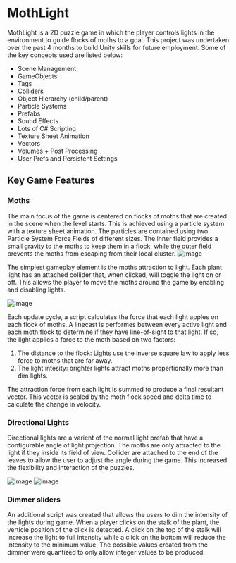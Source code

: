 # MothLight
MothLight is a 2D puzzle game in which the player controls lights in the environment to guide flocks of moths to a goal. This project was undertaken over the past 4 months to build Unity skills for future employment.
Some of the key concepts used are listed below:
- Scene Management
- GameObjects
- Tags
- Colliders
- Object Hierarchy (child/parent)
- Particle Systems
- Prefabs
- Sound Effects
- Lots of C# Scripting
- Texture Sheet Animation
- Vectors
- Volumes + Post Processing
- User Prefs and Persistent Settings

## Key Game Features
### Moths
The main focus of the game is centered on flocks of moths that are created in the scene when the level starts. This is achieved using a particle system with a texture sheet animation. The particles are contained using two Particle System Force Fields of different sizes. The inner field provides a small gravity to the moths to keep them in a flock, while the outer field prevents the moths from escaping from their local cluster. 
![image](https://user-images.githubusercontent.com/32989729/187002120-40adbdd5-f5ba-49bf-80ed-b5adf4f8205b.png)

The simplest gameplay element is the moths attraction to light. Each plant light has an attached collider that, when clicked, will toggle the light on or off. This allows the player to move the moths around the game by enabling and disabling lights.

![image](https://user-images.githubusercontent.com/32989729/187002236-4ca1b73d-bff2-411f-8c8d-01158e26eb6e.png)

Each update cycle, a script calculates the force that each light apples on each flock of moths. A linecast is performes between every active light and each moth flock to determine if they have line-of-sight to that light. If so, the light applies a force to the moth based on two factors:
1) The distance to the flock: Lights use the inverse square law to apply less force to moths that are far away.
2) The light intesity: brighter lights attract moths propertionally more than dim lights.

The attraction force from each light is summed to produce a final resultant vector. This vector is scaled by the moth flock speed and delta time to calculate the change in velocity.

### Directional Lights
Directional lights are a varient of the normal light prefab that have a configurable angle of light projection. The moths are only attracted to the light if they inside its field of view. Collider are attached to the end of the leaves to allow the user to adjust the angle during the game. This increased the flexibility and interaction of the puzzles.

![image](https://user-images.githubusercontent.com/32989729/187002862-9e1e8de5-fabb-46ca-9e2c-8df1f9459b39.png)
![image](https://user-images.githubusercontent.com/32989729/187003147-2acd14ae-1e44-4b68-baf5-ef34ea34c4b8.png)

### Dimmer sliders
An additional script was created that allows the users to dim the intensity of the lights during game. When a player clicks on the stalk of the plant, the verticle position of the click is detected. A click on the top of the stalk will increase the light to full intensity while a click on the bottom will reduce the intensity to the minimum value. The possible values created from the dimmer were quantized to only allow integer values to be produced. 


